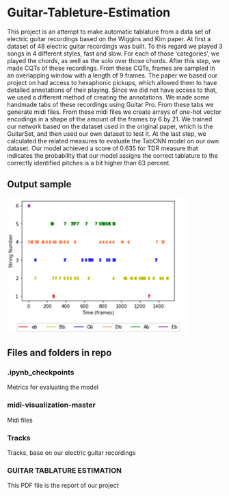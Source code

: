 # Guitar-Tableture-Estimation
This project is an attempt to make automatic tablature from a data set of electric guitar recordings based on the Wiggins and Kim  paper. At first a dataset of 48 electric guitar recordings was built. To this regard we played 3 songs in  4 different styles, fast and slow. For each of those ‘categories’, we played the chords, as well as the solo over those chords. After this step, we made CQTs of these recordings. From these CQTs, frames are sampled in an overlapping window with a length of 9 frames. The paper we based our project on had access to hexaphonic pickups, which allowed them to have detailed annotations of their playing. Since we did not have access to that, we used a different method of creating the annotations.  We made some handmade tabs of these recordings using Guitar Pro. From these tabs we generate midi files. From these midi files we create arrays of one-hot vector encodings in a shape of the amount of the frames by 6 by 21. We trained our network based on the dataset used in the original paper, which is the GuitarSet, and then used our own dataset to test it.  At the last step, we calculated the related measures to evaluate the TabCNN model on our own dataset. Our model achieved a score of 0.635 for TDR measure that indicates the probability that our model assigns the correct tablature to the correctly identified pitches is a bit higher than 63 percent.
## Output sample

![output sample](Picture1.png)
## Files and folders in repo
### .ipynb_checkpoints
Metrics for evaluating the model
### midi-visualization-master
Midi files
### Tracks
Tracks, base on our electric guitar recordings
### GUITAR TABLATURE ESTIMATION
This PDF file is the report of our project


